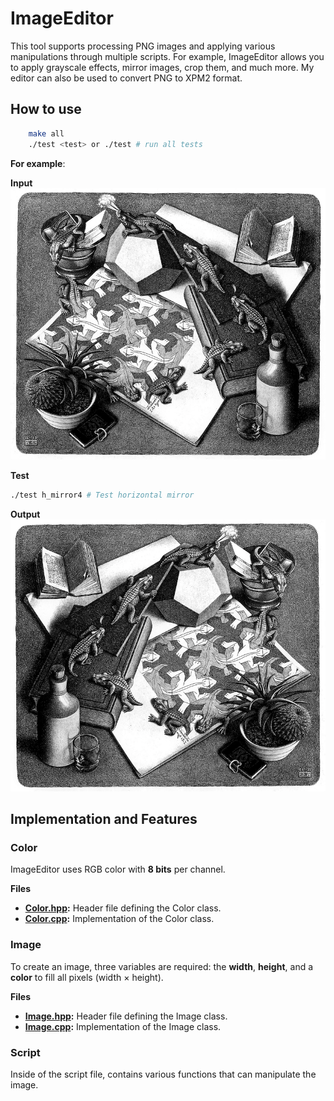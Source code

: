# ImageEditor

This tool supports processing PNG images and applying various manipulations through multiple scripts. For example, ImageEditor allows you to apply grayscale effects, mirror images, crop them, and much more. My editor can also be used to convert PNG to XPM2 format.

## How to use

```bash
    make all
    ./test <test> or ./test # run all tests
```

**For example**:

**Input**
![reptiles](input/escher-reptiles.png)

**Test**
```bash
./test h_mirror4 # Test horizontal mirror
``` 

**Output**
![reptiles](output/h_mirror4.png)


## Implementation and Features

### Color

ImageEditor uses RGB color with **8 bits** per channel.

**Files**
- **[Color.hpp](include/Color.hpp):** Header file defining the Color class.
- **[Color.cpp](src/Color.cpp):** Implementation of the Color class.

### Image

To create an image, three variables are required: the **width**, **height**, and a **color** to fill all pixels (width × height).


**Files**
- **[Image.hpp](include/Image.hpp):** Header file defining the Image class.
- **[Image.cpp](src/Image.cpp):** Implementation of the Image class.


### Script

Inside of the script file, contains various functions that can manipulate the image.







